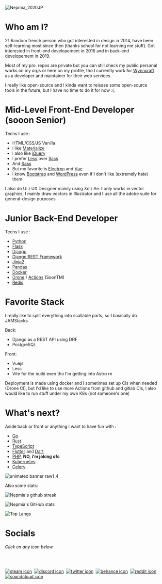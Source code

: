 ![Nepmia_2020JP](https://user-images.githubusercontent.com/64558289/136078331-65645cca-4623-4de7-b16b-f50f6fdb8ddb.png)
  
# Who am I?
21 Random french person who got interested in design in 2014, have been self-learning most since then (thanks school for not learning me stuff). Got interested in front-end developement in 2016 and in back-end developement in 2019. 

Most of my pro. repos are private but you can still check my public personal works on my orgs or here on my profile, tho I currently work for [Wynncraft](https://wynncraft.com)  as a developer and maintainer for their web services. 

I really like open-source and I kinda want to release some open-source tools in the future, but I have no time to do it for now :(.

# Mid-Level Front-End Developer (sooon Senior)
Techs I use :
- HTML/CSS/JS Vanilla
- I like [Materialize](https://materializecss.com/)
- I also like [jQuery](https://jquery.com/) 
- I prefer [Less](https://lesscss.org/) over [Sass](https://sass-lang.com/)
- And [Sass](https://sass-lang.com/)
- But my favorite is [Electron](https://www.electronjs.org/) and [Vue](https://vuejs.org/)
- I know [Bootstrap](https://getbootstrap.com/) and [WordPress](https://wordpress.com/) even if I don't like (extremely hate) them
  
 
I also do UI / UX Designer mainly using Xd / Ae. I only works in vector graphics, I mainly draw vectors in Illustrator and I use all the adobe suite for general-design  purposes

# Junior Back-End Developer

Techs I use :
- [Python](https://www.python.org/)
- [Flask](https://flask.palletsprojects.com/en/2.0.x/)
- [Django](https://www.djangoproject.com/)
- [Django REST Framework](https://www.django-rest-framework.org/)
- [Jinja2](https://jinja.palletsprojects.com/en/3.0.x/)
- [Pandas](https://pandas.pydata.org/)
- [Docker](https://www.docker.com/)
- [Drone](https://docs.drone.io/pipeline/overview/) / [Actions](https://github.com/features/actions) (SoonTM)
- [Redis](https://redis.io/)
  
  
# Favorite Stack
  
I really like to split everything into scallable parts, so I basically do JAMStacks
  
  Back:
  - Django as a REST API using DRF
  - PostgreSQL
  
  Front:
  - Vuejs
  - Less
  - Vite for the build even tho I'm getting into Astro rn

Deployment is made using docker and I sometimes set up CIs when needed (Drone CI), but I'd like to use more Actions from github and gitlab CIs, I also would like to run stuff under my own K8s (not someone's one) 
  
  
# What's next?
Aside back or front or anything I want to have fun with :
- [Go](https://go.dev/)
- [Rust](https://www.rust-lang.org/)
- [TypeScript](https://www.typescriptlang.org/)
- [Flutter](https://flutter.dev/) and [Dart](https://dart.dev/)
- [PHP](https://www.php.net/), **NO, i'm joking ofc**
- [Kubernetes](https://kubernetes.io/)
- [Celery](https://docs.celeryq.dev/en/stable/index.html)
  
![animated banner raw1_4](https://user-images.githubusercontent.com/64558289/136078813-f6686ace-83a0-4c00-8b0c-f9030b0f0659.gif)
  
Also some stats:

![Nepmia's github streak](https://github-readme-streak-stats.herokuapp.com/?user=Nepmia&theme=tokyonight)
  
![Nepmia's GitHub stats](https://github-readme-stats.vercel.app/api?username=nepmia&show_icons=true&theme=tokyonight)
  
![Top Langs](https://github-readme-stats.vercel.app/api/top-langs/?username=nepmia&theme=tokyonight)
  
  
# Socials
###### Click on any icon below
‎‎‎‎‎

[![steam icon](https://cdn2.iconfinder.com/data/icons/gaming-platforms-logo-shapes/250/steam_logo-100.png)](https://steamcommunity.com/id/Nepmia/) ‎‎‎‎‎
[![discord icon](https://cdn3.iconfinder.com/data/icons/popular-services-brands-vol-2/512/discord-100.png)](https://discord.gg/3QPMpdg) ‎‎‎‎‎
[![twitter icon](https://cdn3.iconfinder.com/data/icons/2018-social-media-logotypes/1000/2018_social_media_popular_app_logo_twitter-100.png)](https://twitter.com/Nepmia) ‎‎‎‎‎
[![behance icon](https://cdn0.iconfinder.com/data/icons/social-circle-3/72/Behance-100.png)](https://www.behance.net/nepmia) ‎‎‎‎‎
[![reddit icon](https://cdn3.iconfinder.com/data/icons/2018-social-media-logotypes/1000/2018_social_media_popular_app_logo_reddit-100.png)](https://www.reddit.com/user/Nepmia) ‎‎‎‎‎
[![soundcloud icon](https://cdn1.iconfinder.com/data/icons/social-icon-1-1/512/social_style_1_soundCloud-100.png)](https://soundcloud.com/nepmia) ‎‎‎‎‎
